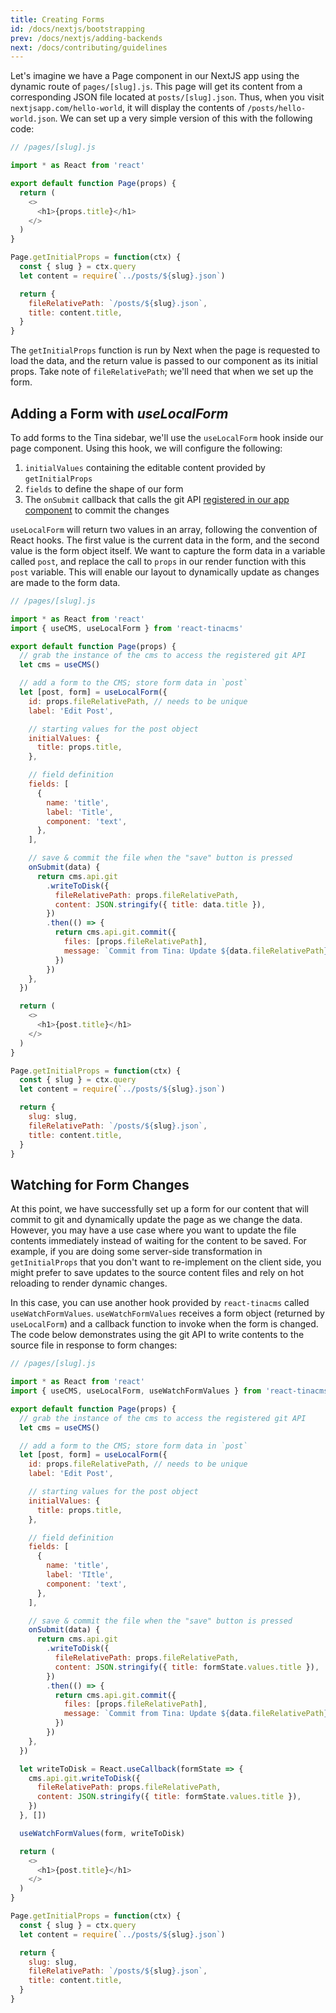 ```yaml
---
title: Creating Forms
id: /docs/nextjs/bootstrapping
prev: /docs/nextjs/adding-backends
next: /docs/contributing/guidelines
---
```


Let's imagine we have a Page component in our NextJS app using the dynamic route of `pages/[slug].js`. This page will get its content from a corresponding JSON file located at `posts/[slug].json`. Thus, when you visit `nextjsapp.com/hello-world`, it will display the contents of `/posts/hello-world.json`. We can set up a very simple version of this with the following code:

```javascript
// /pages/[slug].js

import * as React from 'react'

export default function Page(props) {
  return (
    <>
      <h1>{props.title}</h1>
    </>
  )
}

Page.getInitialProps = function(ctx) {
  const { slug } = ctx.query
  let content = require(`../posts/${slug}.json`)

  return {
    fileRelativePath: `/posts/${slug}.json`,
    title: content.title,
  }
}
```

The `getInitialProps` function is run by Next when the page is requested to load the data, and the return value is passed to our component as its initial props. Take note of `fileRelativePath`; we'll need that when we set up the form.

## Adding a Form with _useLocalForm_

To add forms to the Tina sidebar, we'll use the `useLocalForm` hook inside our page component. Using this hook, we will configure the following:

1. `initialValues` containing the editable content provided by `getInitialProps`
2. `fields` to define the shape of our form
3. The `onSubmit` callback that calls the git API [registered in our app component](./adding-backends.md) to commit the changes

`useLocalForm` will return two values in an array, following the convention of React hooks. The first value is the current data in the form, and the second value is the form object itself. We want to capture the form data in a variable called `post`, and replace the call to `props` in our render function with this `post` variable. This will enable our layout to dynamically update as changes are made to the form data.

```javascript
// /pages/[slug].js

import * as React from 'react'
import { useCMS, useLocalForm } from 'react-tinacms'

export default function Page(props) {
  // grab the instance of the cms to access the registered git API
  let cms = useCMS()

  // add a form to the CMS; store form data in `post`
  let [post, form] = useLocalForm({
    id: props.fileRelativePath, // needs to be unique
    label: 'Edit Post',

    // starting values for the post object
    initialValues: {
      title: props.title,
    },

    // field definition
    fields: [
      {
        name: 'title',
        label: 'Title',
        component: 'text',
      },
    ],

    // save & commit the file when the "save" button is pressed
    onSubmit(data) {
      return cms.api.git
        .writeToDisk({
          fileRelativePath: props.fileRelativePath,
          content: JSON.stringify({ title: data.title }),
        })
        .then(() => {
          return cms.api.git.commit({
            files: [props.fileRelativePath],
            message: `Commit from Tina: Update ${data.fileRelativePath}`,
          })
        })
    },
  })

  return (
    <>
      <h1>{post.title}</h1>
    </>
  )
}

Page.getInitialProps = function(ctx) {
  const { slug } = ctx.query
  let content = require(`../posts/${slug}.json`)

  return {
    slug: slug,
    fileRelativePath: `/posts/${slug}.json`,
    title: content.title,
  }
}
```

## Watching for Form Changes

At this point, we have successfully set up a form for our content that will commit to git and dynamically update the page as we change the data. However, you may have a use case where you want to update the file contents immediately instead of waiting for the content to be saved. For example, if you are doing some server-side transformation in `getInitialProps` that you don't want to re-implement on the client side, you might prefer to save updates to the source content files and rely on hot reloading to render dynamic changes.

In this case, you can use another hook provided by `react-tinacms` called `useWatchFormValues`. `useWatchFormValues` receives a form object (returned by `useLocalForm`) and a callback function to invoke when the form is changed. The code below demonstrates using the git API to write contents to the source file in response to form changes:

```javascript
// /pages/[slug].js

import * as React from 'react'
import { useCMS, useLocalForm, useWatchFormValues } from 'react-tinacms'

export default function Page(props) {
  // grab the instance of the cms to access the registered git API
  let cms = useCMS()

  // add a form to the CMS; store form data in `post`
  let [post, form] = useLocalForm({
    id: props.fileRelativePath, // needs to be unique
    label: 'Edit Post',

    // starting values for the post object
    initialValues: {
      title: props.title,
    },

    // field definition
    fields: [
      {
        name: 'title',
        label: 'TItle',
        component: 'text',
      },
    ],

    // save & commit the file when the "save" button is pressed
    onSubmit(data) {
      return cms.api.git
        .writeToDisk({
          fileRelativePath: props.fileRelativePath,
          content: JSON.stringify({ title: formState.values.title }),
        })
        .then(() => {
          return cms.api.git.commit({
            files: [props.fileRelativePath],
            message: `Commit from Tina: Update ${data.fileRelativePath}`,
          })
        })
    },
  })

  let writeToDisk = React.useCallback(formState => {
    cms.api.git.writeToDisk({
      fileRelativePath: props.fileRelativePath,
      content: JSON.stringify({ title: formState.values.title }),
    })
  }, [])

  useWatchFormValues(form, writeToDisk)

  return (
    <>
      <h1>{post.title}</h1>
    </>
  )
}

Page.getInitialProps = function(ctx) {
  const { slug } = ctx.query
  let content = require(`../posts/${slug}.json`)

  return {
    slug: slug,
    fileRelativePath: `/posts/${slug}.json`,
    title: content.title,
  }
}
```
